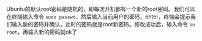 >
Ubuntu的默认root密码是随机的，即每次开机都有一个新的root密码。我们可以在终端输入命令 `sudo passwd`，然后输入当前用户的密码，enter，终端会提示我们输入新的密码并确认，此时的密码就是root新密码。修改成功后，输入命令 `su root`，再输入新的密码就ok了
